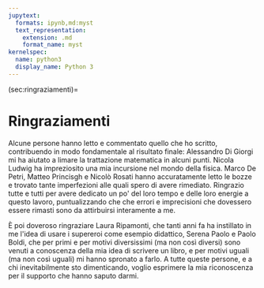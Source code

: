 ```yaml
---
jupytext:
  formats: ipynb,md:myst
  text_representation:
    extension: .md
    format_name: myst
kernelspec:
  name: python3
  display_name: Python 3
---
```


(sec:ringraziamenti)=

# Ringraziamenti

Alcune persone hanno letto e commentato quello che ho scritto, contribuendo
in modo fondamentale al risultato finale: Alessandro Di Giorgi mi ha aiutato
a limare la trattazione matematica in alcuni punti. Nicola Ludwig ha
impreziosito una mia incursione nel mondo della fisica. Marco De Petri, Matteo
Princisgh e Nicolò Rosati hanno accuratamente letto le bozze e trovato
tante imperfezioni alle quali spero di avere rimediato. Ringrazio tutte e tutti
per avere dedicato un po' del loro tempo e delle loro energie a questo lavoro,
puntualizzando che che errori e imprecisioni che dovessero essere rimasti sono
da attirbuirsi interamente a me.

È poi doveroso ringraziare Laura Ripamonti, che tanti anni fa ha instillato in
me l'idea di usare i supereroi come esempio didattico, Serena Paolo e Paolo
Boldi, che per primi e per motivi diversissimi (ma non così diversi) sono
venuti a conoscenza della mia idea di scrivere un libro, e per motivi uguali
(ma non così uguali) mi hanno spronato a farlo. A tutte queste persone, e a chi
inevitabilmente sto dimenticando, voglio esprimere la mia riconoscenza per il
supporto che hanno saputo darmi.

